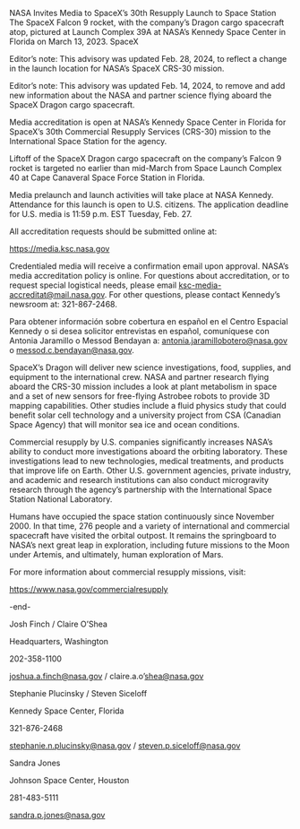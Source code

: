 NASA Invites Media to SpaceX’s 30th Resupply Launch to Space Station 
 The SpaceX Falcon 9 rocket, with the company’s Dragon cargo spacecraft atop, pictured at Launch Complex 39A at NASA’s Kennedy Space Center in Florida on March 13, 2023. SpaceX

Editor’s note: This advisory was updated Feb. 28, 2024, to reflect a change in the launch location for NASA’s SpaceX CRS-30 mission.

Editor’s note: This advisory was updated Feb. 14, 2024, to remove and add new information about the NASA and partner science flying aboard the SpaceX Dragon cargo spacecraft.

Media accreditation is open at NASA’s Kennedy Space Center in Florida for SpaceX’s 30th Commercial Resupply Services (CRS-30) mission to the International Space Station for the agency.

Liftoff of the SpaceX Dragon cargo spacecraft on the company’s Falcon 9 rocket is targeted no earlier than mid-March from Space Launch Complex 40 at Cape Canaveral Space Force Station in Florida.

Media prelaunch and launch activities will take place at NASA Kennedy. Attendance for this launch is open to U.S. citizens. The application deadline for U.S. media is 11:59 p.m. EST Tuesday, Feb. 27.

All accreditation requests should be submitted online at:

https://media.ksc.nasa.gov

Credentialed media will receive a confirmation email upon approval. NASA’s media accreditation policy is online. For questions about accreditation, or to request special logistical needs, please email ksc-media-accreditat@mail.nasa.gov. For other questions, please contact Kennedy’s newsroom at: 321-867-2468.

Para obtener información sobre cobertura en español en el Centro Espacial Kennedy o si desea solicitor entrevistas en español, comuníquese con Antonia Jaramillo o Messod Bendayan a: antonia.jaramillobotero@nasa.gov o messod.c.bendayan@nasa.gov.

SpaceX’s Dragon will deliver new science investigations, food, supplies, and equipment to the international crew. NASA and partner research flying aboard the CRS-30 mission includes a look at plant metabolism in space and a set of new sensors for free-flying Astrobee robots to provide 3D mapping capabilities. Other studies include a fluid physics study that could benefit solar cell technology and a university project from CSA (Canadian Space Agency) that will monitor sea ice and ocean conditions.

Commercial resupply by U.S. companies significantly increases NASA’s ability to conduct more investigations aboard the orbiting laboratory. These investigations lead to new technologies, medical treatments, and products that improve life on Earth. Other U.S. government agencies, private industry, and academic and research institutions can also conduct microgravity research through the agency’s partnership with the International Space Station National Laboratory.

Humans have occupied the space station continuously since November 2000. In that time, 276 people and a variety of international and commercial spacecraft have visited the orbital outpost. It remains the springboard to NASA’s next great leap in exploration, including future missions to the Moon under Artemis, and ultimately, human exploration of Mars.

For more information about commercial resupply missions, visit:

https://www.nasa.gov/commercialresupply

-end-

Josh Finch / Claire O’Shea

Headquarters, Washington

202-358-1100

joshua.a.finch@nasa.gov / claire.a.o’shea@nasa.gov

Stephanie Plucinsky / Steven Siceloff

Kennedy Space Center, Florida

321-876-2468

stephanie.n.plucinsky@nasa.gov / steven.p.siceloff@nasa.gov

Sandra Jones

Johnson Space Center, Houston

281-483-5111

sandra.p.jones@nasa.gov